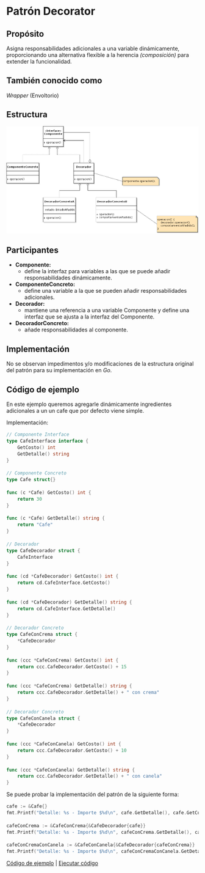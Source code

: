 # Patrón Decorator

## Propósito

Asigna responsabilidades adicionales a una variable dinámicamente, proporcionando una alternativa flexible a la herencia _(composición)_ para extender la funcionalidad.

## También conocido como

_Wrapper_ (Envoltorio)

## Estructura

![](/assets/uml/decorator.png)

## Participantes

* **Componente:**
  * define la interfaz para variables a las que se puede añadir responsabilidades dinámicamente.
* **ComponenteConcreto:**
  * define una variable a la que se pueden añadir responsabilidades adicionales.
* **Decorador:**
  * mantiene una referencia a una variable Componente y define una interfaz que se ajusta a la interfaz del Componente.
* **DecoradorConcreto:**
  * añade responsabilidades al componente.

## Implementación

No se observan impedimentos y/o modificaciones de la estructura original del patrón para su implementación en _Go_.

## Código de ejemplo

En este ejemplo queremos agregarle dinámicamente ingredientes adicionales a un un cafe que por defecto viene simple.

Implementación:

```go
// Componente Interface
type CafeInterface interface {
    GetCosto() int
    GetDetalle() string
}

// Componente Concreto
type Cafe struct{}

func (c *Cafe) GetCosto() int {
    return 30
}

func (c *Cafe) GetDetalle() string {
    return "Cafe"
}

// Decorador
type CafeDecorador struct {
    CafeInterface
}

func (cd *CafeDecorador) GetCosto() int {
    return cd.CafeInterface.GetCosto()
}

func (cd *CafeDecorador) GetDetalle() string {
    return cd.CafeInterface.GetDetalle()
}

// Decorador Concreto
type CafeConCrema struct {
    *CafeDecorador
}

func (ccc *CafeConCrema) GetCosto() int {
    return ccc.CafeDecorador.GetCosto() + 15
}

func (ccc *CafeConCrema) GetDetalle() string {
    return ccc.CafeDecorador.GetDetalle() + " con crema"
}

// Decorador Concreto
type CafeConCanela struct {
    *CafeDecorador
}

func (ccc *CafeConCanela) GetCosto() int {
    return ccc.CafeDecorador.GetCosto() + 10
}

func (ccc *CafeConCanela) GetDetalle() string {
    return ccc.CafeDecorador.GetDetalle() + " con canela"
}
```

Se puede probar la implementación del patrón de la siguiente forma:

```go
cafe := &Cafe{}
fmt.Printf("Detalle: %s - Importe $%d\n", cafe.GetDetalle(), cafe.GetCosto())

cafeConCrema := &CafeConCrema{&CafeDecorador{cafe}}
fmt.Printf("Detalle: %s - Importe $%d\n", cafeConCrema.GetDetalle(), cafeConCrema.GetCosto())

cafeConCremaConCanela := &CafeConCanela{&CafeDecorador{cafeConCrema}}
fmt.Printf("Detalle: %s - Importe $%d\n", cafeConCremaConCanela.GetDetalle(), cafeConCremaConCanela.GetCosto())
```

[Código de ejemplo](https://github.com/danielspk/designpatternsingo/tree/master/patrones/estructurales/decorator) | [Ejecutar código](https://play.golang.org/p/62xDpf7XUv_m)
